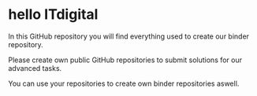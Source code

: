 # hello ITdigital

In this GitHub repository you will find everything used to create our binder repository.

Please create own public GitHub repositories to submit solutions for our advanced tasks. 

You can use your repositories to create own binder repositories aswell.
